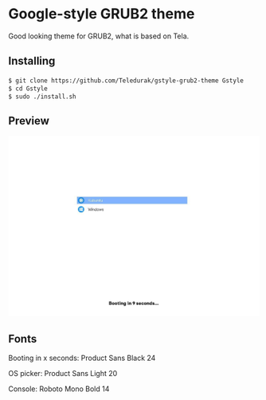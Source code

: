 # Google-style GRUB2 theme
Good looking theme for GRUB2, what is based on Tela.

## Installing
```
$ git clone https://github.com/Teledurak/gstyle-grub2-theme Gstyle
$ cd Gstyle
$ sudo ./install.sh
```

## Preview
![preview](https://raw.githubusercontent.com/Teledurak/gstyle-grub2-theme/master/preview.jpg)

## Fonts

Booting in x seconds: Product Sans Black 24

OS picker: Product Sans Light 20

Console: Roboto Mono Bold 14
